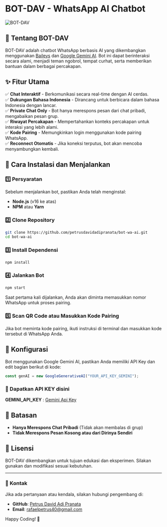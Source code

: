 # BOT-DAV - WhatsApp AI Chatbot

![BOT-DAV](https://img.shields.io/badge/WhatsApp-Bot-green?style=for-the-badge&logo=whatsapp)

## 📌 Tentang BOT-DAV
BOT-DAV adalah chatbot WhatsApp berbasis AI yang dikembangkan menggunakan [Baileys](https://github.com/WhiskeySockets/Baileys) dan [Google Gemini AI](https://ai.google.dev). Bot ini dapat berinteraksi secara alami, menjadi teman ngobrol, tempat curhat, serta memberikan bantuan dalam berbagai percakapan.

## ✨ Fitur Utama
✅ **Chat Interaktif** - Berkomunikasi secara real-time dengan AI cerdas.  
✅ **Dukungan Bahasa Indonesia** - Dirancang untuk berbicara dalam bahasa Indonesia dengan lancar.  
✅ **Private Chat Only** - Bot hanya merespons pesan dari chat pribadi, mengabaikan pesan grup.  
✅ **Riwayat Percakapan** - Mempertahankan konteks percakapan untuk interaksi yang lebih alami.  
✅ **Kode Pairing** - Memungkinkan login menggunakan kode pairing WhatsApp.  
✅ **Reconnect Otomatis** - Jika koneksi terputus, bot akan mencoba menyambungkan kembali.  

## 🚀 Cara Instalasi dan Menjalankan
### 1️⃣ Persyaratan
Sebelum menjalankan bot, pastikan Anda telah menginstal:
- **Node.js** (v16 ke atas)
- **NPM** atau **Yarn**

### 2️⃣ Clone Repository
```sh
git clone https://github.com/petrusdavidadipranata/bot-wa-ai.git
cd bot-wa-ai
```

### 3️⃣ Install Dependensi
```sh
npm install
```

### 4️⃣ Jalankan Bot
```sh
npm start
```
Saat pertama kali dijalankan, Anda akan diminta memasukkan nomor WhatsApp untuk proses pairing.

### 5️⃣ Scan QR Code atau Masukkan Kode Pairing
Jika bot meminta kode pairing, ikuti instruksi di terminal dan masukkan kode tersebut di WhatsApp Anda.

## 🔧 Konfigurasi
Bot menggunakan Google Gemini AI, pastikan Anda memiliki API Key dan edit bagian berikut di kode:
```js
const genAI = new GoogleGenerativeAI("YOUR_API_KEY_GEMINI");
```
### 🔑 Dapatkan API KEY disini
**GEMINI_API_KEY** : [Gemini Api Key](https://aistudio.google.com/app/apikey)

## 🛑 Batasan
- **Hanya Merespons Chat Pribadi** (Tidak akan membalas di grup)
- **Tidak Merespons Pesan Kosong atau dari Dirinya Sendiri**

## 📜 Lisensi
BOT-DAV dikembangkan untuk tujuan edukasi dan eksperimen. Silakan gunakan dan modifikasi sesuai kebutuhan.

---

### 📩 Kontak
Jika ada pertanyaan atau kendala, silakan hubungi pengembang di:
- **GitHub**: [Petrus David Adi Pranata](https://github.com/petrusdavidadipranata)
- **Email**: rafaelpetrus40@gmail.com

Happy Coding! 🚀

